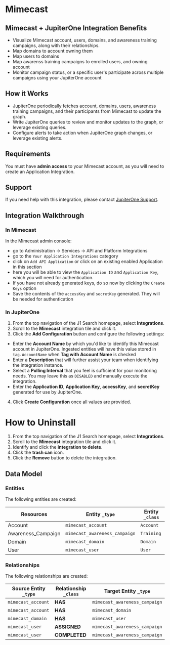 # Mimecast

## Mimecast + JupiterOne Integration Benefits

- Visualize Mimecast account, users, domains, and awareness training campaigns,
  along with their relationships.
- Map domains to account owning them
- Map users to domains
- Map awarenss training campaigns to enrolled users, and owning account
- Monitor campaign status, or a specific user's participate across multiple
  campaigns using your JupiterOne account

## How it Works

- JupiterOne periodically fetches account, domains, users, awareness training
  campaigns, and their participants from Mimecast to update the graph.
- Write JupiterOne queries to review and monitor updates to the graph, or
  leverage existing queries.
- Configure alerts to take action when JupiterOne graph changes, or leverage
  existing alerts.

## Requirements

You must have **admin access** to your Mimecast account, as you will need to
create an Application Integration.

## Support

If you need help with this integration, please contact
[JupiterOne Support](https://support.jupiterone.io).

## Integration Walkthrough

### In Mimecast

In the Mimecast admin console:

- go to Administration -> Services -> API and Platform Integrations
- go to the `Your Application Integrations` category
- click on `Add API Application` or click on an existing enabled Application in
  this section
- here you will be able to view the `Application ID` and `Application Key`,
  which you will need for authentication.
- If you have not already generated keys, do so now by clicking the
  `Create Keys` option
- Save the contents of the `accessKey` and `secretKey` generated. They will be
  needed for authentication

### In JupiterOne

1. From the top navigation of the J1 Search homepage, select **Integrations**.
2. Scroll to the **Mimecast** integration tile and click it.
3. Click the **Add Configuration** button and configure the following settings:

- Enter the **Account Name** by which you'd like to identify this Mimecast
  account in JupiterOne. Ingested entities will have this value stored in
  `tag.AccountName` when **Tag with Account Name** is checked
- Enter a **Description** that will further assist your team when identifying
  the integration instance.
- Select a **Polling Interval** that you feel is sufficient for your monitoring
  needs. You may leave this as `DISABLED` and manually execute the integration.
- Enter the **Application ID**, **Application Key**, **accessKey**, and
  **secretKey** generated for use by JupiterOne.

4. Click **Create Configuration** once all values are provided.

# How to Uninstall

1. From the top navigation of the J1 Search homepage, select **Integrations**.
2. Scroll to the **Mimecast** integration tile and click it.
3. Identify and click the **integration to delete**.
4. Click the **trash can** icon.
5. Click the **Remove** button to delete the integration.

<!-- {J1_DOCUMENTATION_MARKER_START} -->
<!--
********************************************************************************
NOTE: ALL OF THE FOLLOWING DOCUMENTATION IS GENERATED USING THE
"j1-integration document" COMMAND. DO NOT EDIT BY HAND! PLEASE SEE THE DEVELOPER
DOCUMENTATION FOR USAGE INFORMATION:

https://github.com/JupiterOne/sdk/blob/main/docs/integrations/development.md
********************************************************************************
-->

## Data Model

### Entities

The following entities are created:

| Resources          | Entity `_type`                | Entity `_class` |
| ------------------ | ----------------------------- | --------------- |
| Account            | `mimecast_account`            | `Account`       |
| Awareness_Campaign | `mimecast_awareness_campaign` | `Training`      |
| Domain             | `mimecast_domain`             | `Domain`        |
| User               | `mimecast_user`               | `User`          |

### Relationships

The following relationships are created:

| Source Entity `_type` | Relationship `_class` | Target Entity `_type`         |
| --------------------- | --------------------- | ----------------------------- |
| `mimecast_account`    | **HAS**               | `mimecast_awareness_campaign` |
| `mimecast_account`    | **HAS**               | `mimecast_domain`             |
| `mimecast_domain`     | **HAS**               | `mimecast_user`               |
| `mimecast_user`       | **ASSIGNED**          | `mimecast_awareness_campaign` |
| `mimecast_user`       | **COMPLETED**         | `mimecast_awareness_campaign` |

<!--
********************************************************************************
END OF GENERATED DOCUMENTATION AFTER BELOW MARKER
********************************************************************************
-->
<!-- {J1_DOCUMENTATION_MARKER_END} -->
